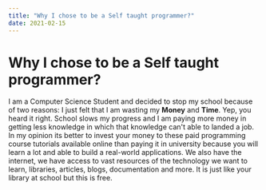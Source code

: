 ```yaml
---
title: "Why I chose to be a Self taught programmer?"
date: 2021-02-15
---
```


# Why I chose to be a Self taught programmer?


I am a Computer Science Student and decided to stop my school because of two reasons: I just felt that I am wasting my **Money** and **Time**.
Yep, you heard it right. School slows my progress and I am paying more money in getting less knowledge in which that knowledge can't able to landed a job. 
In my opinion its better to invest your money to these paid programming course tutorials available online than paying it in university because you will learn a lot 
and able to build a real-world applications. We also have the internet, we have access to vast resources of the technology we want to learn, libraries, articles, blogs, documentation and more. It is just like your library at school but this is free. 

